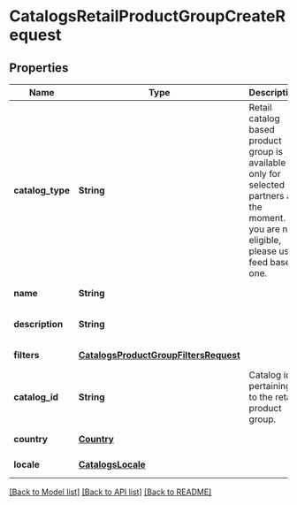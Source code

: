 # CatalogsRetailProductGroupCreateRequest
## Properties

| Name | Type | Description | Notes |
|------------ | ------------- | ------------- | -------------|
| **catalog\_type** | **String** | Retail catalog based product group is available only for selected partners at the moment. If you are not eligible, please use feed based one. | [default to null] |
| **name** | **String** |  | [default to null] |
| **description** | **String** |  | [optional] [default to null] |
| **filters** | [**CatalogsProductGroupFiltersRequest**](CatalogsProductGroupFiltersRequest.md) |  | [default to null] |
| **catalog\_id** | **String** | Catalog id pertaining to the retail product group. | [default to null] |
| **country** | [**Country**](Country.md) |  | [default to null] |
| **locale** | [**CatalogsLocale**](CatalogsLocale.md) |  | [default to null] |

[[Back to Model list]](../README.md#documentation-for-models) [[Back to API list]](../README.md#documentation-for-api-endpoints) [[Back to README]](../README.md)

